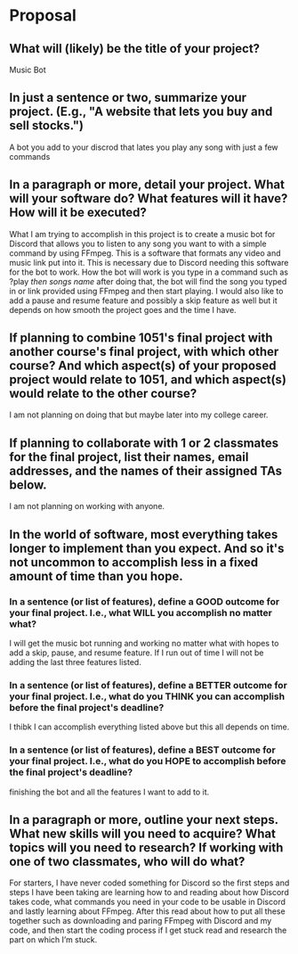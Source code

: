# Proposal

## What will (likely) be the title of your project?

Music Bot

## In just a sentence or two, summarize your project. (E.g., "A website that lets you buy and sell stocks.")

A bot you add to your discrod that lates you play any song with just a few commands 

## In a paragraph or more, detail your project. What will your software do? What features will it have? How will it be executed?

What I am trying to accomplish in this project is to create a music bot for Discord that allows you to listen to any song you want to with a simple command by using FFmpeg. This is a software that formats any video and music link put into it. This is necessary due to Discord needing this software for the bot to work. How the bot will work is you type in a command such as ?play *then songs name* after doing that, the bot will find the song you typed in or link provided using FFmpeg and then start playing. I would also like to add a pause and resume feature and possibly a skip feature as well but it depends on how smooth the project goes and the time I have.


## If planning to combine 1051's final project with another course's final project, with which other course? And which aspect(s) of your proposed project would relate to 1051, and which aspect(s) would relate to the other course?

I am not planning on doing that but maybe later into my college career.

## If planning to collaborate with 1 or 2 classmates for the final project, list their names, email addresses, and the names of their assigned TAs below.

I am not planning on working with anyone.

## In the world of software, most everything takes longer to implement than you expect. And so it's not uncommon to accomplish less in a fixed amount of time than you hope.

### In a sentence (or list of features), define a GOOD outcome for your final project. I.e., what WILL you accomplish no matter what?

I will get the music bot running and working no matter what with hopes to add a skip, pause, and resume feature. If I run out of time I will not be adding the last three features listed.

### In a sentence (or list of features), define a BETTER outcome for your final project. I.e., what do you THINK you can accomplish before the final project's deadline?

I thibk I can accomplish everything listed above but this all depends on time.

### In a sentence (or list of features), define a BEST outcome for your final project. I.e., what do you HOPE to accomplish before the final project's deadline?

finishing the bot and all the features I want to add to it.

## In a paragraph or more, outline your next steps. What new skills will you need to acquire? What topics will you need to research? If working with one of two classmates, who will do what?

For starters, I have never coded something for Discord so the first steps and steps I have been taking are learning how to and reading about how Discord takes code, what commands you need in your code to be usable in Discord and lastly learning about FFmpeg. After this read about how to put all these together such as downloading and paring FFmpeg with Discord and my code, and then start the coding process if I get stuck read and research the part on which I’m stuck. 
